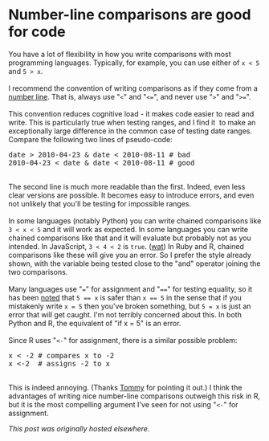 # Number-line comparisons are good for code

<div>
<p>You have a lot of flexibility in how you write comparisons with most programming languages. Typically, for example, you can use either of <code>x &lt; 5</code> and <code>5 &gt; x</code>.<br>
<br>
I recommend the convention of writing comparisons as if they come from a <a href="http://en.wikipedia.org/wiki/Number_line">number line</a>. That is, always use "<code>&lt;</code>" and "<code>&lt;=</code>", and never use "<code>&gt;</code>" and "<code>&gt;=</code>".<br>
<br>
This convention reduces cognitive load - it makes code easier to read and write. This is particularly true when testing ranges, and I find it &#160;to make an exceptionally large difference in the common case of testing date ranges. Compare the following two lines of pseudo-code:<br>
</p>
<pre>date &gt; 2010-04-23 &amp; date &lt; 2010-08-11 # bad
2010-04-23 &lt; date &amp; date &lt; 2010-08-11 # good</pre>
<br>
The second line is much more readable than the first. Indeed, even less clear versions are possible. It becomes easy to introduce errors, and even not unlikely that you'll be testing for impossible ranges.<br>
<br>
In some languages (notably Python) you can write chained comparisons like <code>3 &lt; x &lt; 5</code> and it will work as expected. In some languages you can write chained comparisons like that and it will evaluate but probably not as you intended. In JavaScript, <code>3 &lt; 4 &lt; 2</code> is <code>true</code>. (<a href="http://www.youtube.com/watch?v=CFReYwSwFbc">wat</a>) In Ruby and R, chained comparisons like these will give you an error. So I prefer the style already shown, with the variable being tested close to the "and" operator joining the two comparisons.<br>
<br>
Many languages use "<code>=</code>" for assignment and "<code>==</code>" for testing equality, so it has been <a href="http://c2.com/cgi/wiki?CompareConstantsFromTheLeft">noted</a> that <code>5 == x</code> is safer than <code>x == 5</code> in the sense that if you mistakenly write <code>x = 5</code> then you've broken something, but <code>5 = x</code> is just an error that will get caught. I'm not terribly concerned about this. In both Python and R, the equivalent of "if x = 5" is an error.<br>
<br>
Since R uses "<code>&lt;-</code>" for assignment, there is a similar possible problem:<br>
<pre>x &lt; -2 # compares x to -2
x &lt;-2  # assigns -2 to x</pre>
<br>
This is indeed annoying. (Thanks <a href="https://twitter.com/Gimperion">Tommy</a> for pointing it out.) I think the advantages of writing nice number-line comparisons outweigh this risk in R, but it is the most compelling argument I've seen for not using "<code>&lt;-</code>" for assignment.<br>
</div>


*This post was originally hosted elsewhere.*
